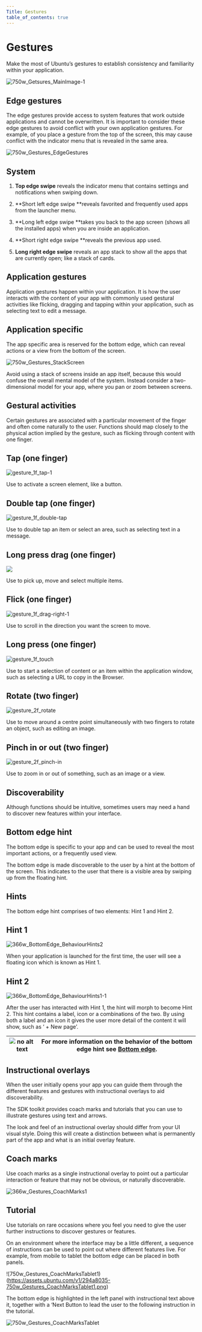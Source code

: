 ```yaml
---
Title: Gestures
table_of_contents: true
---
```


# Gestures

Make the most of Ubuntu’s gestures to establish consistency and familiarity within your application.

![750w_Getsures_MainImage-1](https://assets.ubuntu.com/v1/b5eb0c4c-750w_Getsures_MainImage-1.png)


## Edge gestures

The edge gestures provide access to system features that work outside applications and cannot be overwritten. It is important to consider these edge gestures to avoid conflict with your own application gestures. For example, of you place a gesture from the top of the screen, this may cause conflict with the indicator menu that is revealed in the same area.

![750w_Gestures_EdgeGestures](https://assets.ubuntu.com/v1/8739b3a4-750w_Gestures_EdgeGestures.png)

## System

1. **Top edge swipe** reveals the indicator menu that contains settings and notifications when swiping down.

2. **Short left edge swipe **reveals favorited and frequently used apps from the launcher menu.

3. **Long left edge swipe **takes you back to the app screen (shows all the installed apps) when you are inside an application.

4. **Short right edge swipe **reveals the previous app used.

5. **Long right edge swipe** reveals an app stack to show all the apps that are currently open; like a stack of cards.

## Application gestures

Application gestures happen within your application. It is how the user interacts with the content of your app with commonly used gestural activities like flicking, dragging and tapping within your application, such as selecting text to edit a message.

## Application specific

The app specific area is reserved for the bottom edge, which can reveal actions or a view from the bottom of the screen.

![750w_Gestures_StackScreen](https://assets.ubuntu.com/v1/ca82b5f7-750w_Gestures_StackScreen.png)

Avoid using a stack of screens inside an app itself, because this would confuse the overall mental model of the system. Instead consider a two-dimensional model for your app, where you pan or zoom between screens.

## Gestural activities

Certain gestures are associated with a particular movement of the finger and often come naturally to the user. Functions should map closely to the physical action implied by the gesture, such as flicking through content with one finger.

## Tap (one finger)
![gesture_1f_tap-1](https://assets.ubuntu.com/v1/30dd55e1-gesture_1f_tap-1.png)

Use to activate a screen element, like a button.

## Double tap (one finger)
![gesture_1f_double-tap](https://assets.ubuntu.com/v1/ac2edefd-gesture_1f_double-tap.png)

Use to double tap an item or select an area, such as selecting text in a message.

## Long press drag (one finger)
![](https://assets.ubuntu.com/v1/d72ccece-gesture_1f_swipe-right.png)

Use to pick up, move and select multiple items.

## Flick (one finger)
![gesture_1f_drag-right-1](https://assets.ubuntu.com/v1/5934dbfa-gesture_1f_drag-right-1.png)

Use to scroll in the direction you want the screen to move.

## Long press (one finger)
![gesture_1f_touch](https://assets.ubuntu.com/v1/f4bb4e3b-gesture_1f_touch.png)

Use to start a selection of content or an item within the application window, such as selecting a URL to copy in the Browser.

## Rotate (two finger)
![gesture_2f_rotate](https://assets.ubuntu.com/v1/a7cc3136-gesture_2f_rotate.png)

Use to move around a centre point simultaneously with two fingers to rotate an object, such as editing an image.

## Pinch in or out (two finger)
![gesture_2f_pinch-in](https://assets.ubuntu.com/v1/f87d1a6d-gesture_2f_pinch-in.png)

Use to zoom in or out of something, such as an image or a view.

## Discoverability

Although functions should be intuitive, sometimes users may need a hand to discover new features within your interface.

## Bottom edge hint

The bottom edge is specific to your app and can be used to reveal the most important actions, or a frequently used view.

The bottom edge is made discoverable to the user by a hint at the bottom of the screen. This indicates to the user that there is a visible area by swiping up from the floating hint.

## Hints

The bottom edge hint comprises of two elements: Hint 1 and Hint 2.

## Hint 1
![366w_BottomEdge_BehaviourHints2](https://assets.ubuntu.com/v1/9f1dbb3b-366w_BottomEdge_BehaviourHints2.png)

When your application is launched for the first time, the user will see a floating icon which is known as Hint 1.

## Hint 2
![366w_BottomEdge_BehaviourHints1-1](https://assets.ubuntu.com/v1/fab43755-366w_BottomEdge_BehaviourHints1-2.png)

After the user has  interacted with Hint 1, the hint will morph to become Hint 2. This hint contains a label, icon or a combinations of the two. By using both a label and an icon it gives the user more detail of the content it will show, such as ‘ + New page’.

|![no alt text](https://assets.ubuntu.com/v1/75f60d24-link_external.png)|For more information on the behavior of the bottom edge hint see  [Bottom edge](bottom-edge.md).|
|-----|-----|

## Instructional overlays

When the user initially opens your app you can guide them through the different features and gestures with instructional overlays to aid discoverability.

The SDK toolkit provides coach marks and tutorials that you can use to illustrate gestures using text and arrows.

The look and feel of an instructional overlay should differ from your UI visual style. Doing this will create a distinction between what is permanently part of the app and what is an initial overlay feature.

## Coach marks

Use coach marks as a single instructional overlay to point out a particular interaction or feature that may not be obvious, or naturally discoverable.

![366w_Gestures_CoachMarks1](https://assets.ubuntu.com/v1/4f896bc6-366w_Gestures_CoachMarks1.png)

## Tutorial

Use tutorials on rare occasions where you feel you need to give the user further instructions to discover gestures or features.

On an environment where the interface may be a little different, a sequence of instructions can be used to point out where different features live. For example, from mobile to tablet the bottom edge can be placed in both panels.

![750w_Gestures_CoachMarksTablet1)(https://assets.ubuntu.com/v1/294a8035-750w_Gestures_CoachMarksTablet1.png)

The bottom edge is highlighted in the left panel with instructional text above it, together with a ‘Next Button to lead the user to the following instruction in the tutorial.

![750w_Gestures_CoachMarksTablet](https://assets.ubuntu.com/v1/9f9c1af3-750w_Gestures_CoachMarksTablet.png)
